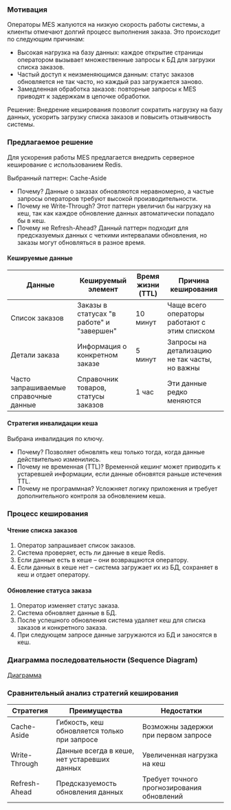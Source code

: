 ### Мотивация  

Операторы MES жалуются на низкую скорость работы системы, а клиенты отмечают долгий процесс выполнения заказа. Это происходит по следующим причинам:  

- Высокая нагрузка на базу данных: каждое открытие страницы оператором вызывает множественные запросы к БД для загрузки списка заказов.  
- Частый доступ к неизменяющимся данным: статус заказов обновляется не так часто, но каждый раз загружается заново.  
- Замедленная обработка заказов: повторные запросы к MES приводят к задержкам в цепочке обработки.  

Решение: Внедрение кеширования позволит сократить нагрузку на базу данных, ускорить загрузку списка заказов и повысить отзывчивость системы.  

### Предлагаемое решение  

Для ускорения работы MES предлагается внедрить серверное кеширование с использованием Redis.  

Выбранный паттерн: Cache-Aside  
- Почему? Данные о заказах обновляются неравномерно, а частые запросы операторов требуют высокой производительности.  
- Почему не Write-Through? Этот паттерн увеличил бы нагрузку на кеш, так как каждое обновление данных автоматически попадало бы в кеш.  
- Почему не Refresh-Ahead? Данный паттерн подходит для предсказуемых данных с четкими интервалами обновления, но заказы могут обновляться в разное время.  

#### Кешируемые данные  

| Данные                                | Кешируемый элемент                        | Время жизни (TTL) | Причина кеширования                           |
| ------------------------------------- | ----------------------------------------- | ----------------- | --------------------------------------------- |
| Список заказов                        | Заказы в статусах "в работе" и "завершен" | 10 минут          | Чаще всего операторы работают с этим списком  |
| Детали заказа                         | Информация о конкретном заказе            | 5 минут           | Запросы на детализацию не так часты, но важны |
| Часто запрашиваемые справочные данные | Справочник товаров, статусы заказов       | 1 час             | Эти данные редко меняются                     |

#### Стратегия инвалидации кеша  

Выбрана инвалидация по ключу.  

- Почему? Позволяет обновлять кеш только тогда, когда данные действительно изменились.  
- Почему не временная (TTL)? Временной кешинг может приводить к устаревшей информации, если данные обновятся раньше истечения TTL.  
- Почему не программная? Усложняет логику приложения и требует дополнительного контроля за обновлением кеша.  

### Процесс кеширования  

#### Чтение списка заказов  

1. Оператор запрашивает список заказов.  
2. Система проверяет, есть ли данные в кешe Redis.  
3. Если данные есть в кешe – они возвращаются оператору.  
4. Если данных в кешe нет – система загружает их из БД, сохраняет в кеш и отдает оператору.  

#### Обновление статуса заказа  

1. Оператор изменяет статус заказа.  
2. Система обновляет данные в БД.  
3. После успешного обновления система удаляет кеш для списка заказов и конкретного заказа.  
4. При следующем запросе данные загружаются из БД и заносятся в кеш.  

### Диаграмма последовательности (Sequence Diagram)  

[Диаграмма](cache.drawio)

### Сравнительный анализ стратегий кеширования  

| Стратегия     | Преимущества                                 | Недостатки                                 |
| ------------- | -------------------------------------------- | ------------------------------------------ |
| Cache-Aside   | Гибкость, кеш обновляется только при запросе | Возможны задержки при первом запросе       |
| Write-Through | Данные всегда в кеше, нет устаревших данных  | Увеличенная нагрузка на кеш                |
| Refresh-Ahead | Предсказуемость обновления данных            | Требует точного прогнозирования обновлений |
